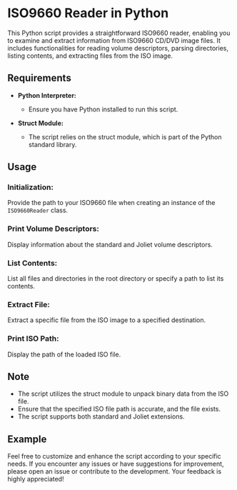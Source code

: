 # ISO9660 Reader in Python

This Python script provides a straightforward ISO9660 reader, enabling you to examine and extract information from ISO9660 CD/DVD image files. It includes functionalities for reading volume descriptors, parsing directories, listing contents, and extracting files from the ISO image.

## Requirements

- **Python Interpreter:**
  - Ensure you have Python installed to run this script.

- **Struct Module:**
  - The script relies on the struct module, which is part of the Python standard library.

## Usage

### Initialization:

Provide the path to your ISO9660 file when creating an instance of the `ISO9660Reader` class.

### Print Volume Descriptors:

Display information about the standard and Joliet volume descriptors.

### List Contents:

List all files and directories in the root directory or specify a path to list its contents.

### Extract File:

Extract a specific file from the ISO image to a specified destination.

### Print ISO Path:

Display the path of the loaded ISO file.

## Note

- The script utilizes the struct module to unpack binary data from the ISO file.
- Ensure that the specified ISO file path is accurate, and the file exists.
- The script supports both standard and Joliet extensions.

## Example

Feel free to customize and enhance the script according to your specific needs. If you encounter any issues or have suggestions for improvement, please open an issue or contribute to the development. Your feedback is highly appreciated!
